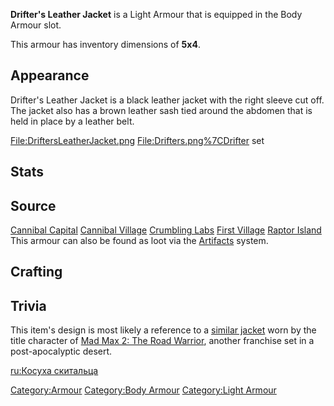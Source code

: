 **Drifter's Leather Jacket** is a Light Armour that is equipped in the
Body Armour slot.

This armour has inventory dimensions of **5x4**.

## Appearance

Drifter's Leather Jacket is a black leather jacket with the right sleeve
cut off. The jacket also has a brown leather sash tied around the
abdomen that is held in place by a leather belt.

<File:DriftersLeatherJacket.png> <File:Drifters.png%7CDrifter> set

## Stats

## Source

[Cannibal Capital](Cannibal_Capital.md "wikilink")
[Cannibal Village](Cannibal_Village.md "wikilink")
[Crumbling Labs](Crumbling_Labs.md "wikilink")
[First Village](First_Village.md "wikilink")
[Raptor Island](Raptor_Island.md "wikilink")
This armour can also be found as loot via the
[Artifacts](Artifacts.md "wikilink") system.

## Crafting



## Trivia

This item's design is most likely a reference to a [similar
jacket](https://www.buymoviejackets.com/wp-content/uploads/2016/12/Mel-Gibson-Movie-Mad-Max-The-Road-Warrior-Jacket-450x600.jpg)
worn by the title character of [Mad Max 2: The Road
Warrior](https://en.wikipedia.org/wiki/Mad_Max_2), another franchise set
in a post-apocalyptic desert.

[ru:Косуха скитальца](ru:Косуха_скитальца "wikilink")

[Category:Armour](Category:Armour "wikilink") [Category:Body
Armour](Category:Body_Armour "wikilink") [Category:Light
Armour](Category:Light_Armour "wikilink")